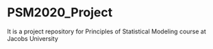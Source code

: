 # PSM2020_Project
It is a project repository for Principles of Statistical Modeling course at Jacobs University
